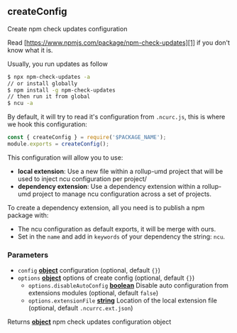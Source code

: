 <!-- Generated by documentation.js. Update this documentation by updating the source code. -->

## createConfig

Create npm check updates configuration

Read [https://www.npmjs.com/package/npm-check-updates][1] if you don't know what it is.

Usually, you run updates as follow

```bash
$ npx npm-check-updates -a
// or install globally
$ npm install -g npm-check-updates
// then run it from global
$ ncu -a
```

By default, it will try to read it's configuration from `.ncurc.js`, this is where we hook this configuration:

```js static
const { createConfig } = require('$PACKAGE_NAME');
module.exports = createConfig();
```

This configuration will allow you to use:

-   **local extension**: Use a new file within a rollup-umd project that will be used to inject ncu configuration per project/
-   **dependency extension**: Use a dependency extension within a rollup-umd project to manage ncu configuration across a set of projects.

To create a dependency extension, all you need is to publish a npm package with:

-   The ncu configuration as default exports, it will be merge with ours.
-   Set in the `name` and add in `keywords` of your dependency the string: `ncu`.

### Parameters

-   `config` **[object][2]** configuration (optional, default `{}`)
-   `options` **[object][2]** options of create config (optional, default `{}`)
    -   `options.disableAutoConfig` **[boolean][3]** Disable auto configuration from extensions modules (optional, default `false`)
    -   `options.extensionFile` **[string][4]** Location of the local extension file (optional, default `.ncurrc.ext.json`)

Returns **[object][2]** npm check updates configuration object

[1]: https://www.npmjs.com/package/npm-check-updates

[2]: https://developer.mozilla.org/docs/Web/JavaScript/Reference/Global_Objects/Object

[3]: https://developer.mozilla.org/docs/Web/JavaScript/Reference/Global_Objects/Boolean

[4]: https://developer.mozilla.org/docs/Web/JavaScript/Reference/Global_Objects/String
